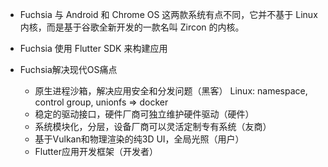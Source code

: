 - Fuchsia 与 Android 和 Chrome OS 这两款系统有点不同，它并不基于 Linux 内核，而是基于谷歌全新开发的一款名叫 Zircon 的内核。  

- Fuchsia 使用 Flutter SDK 来构建应用

- Fuchsia解决现代OS痛点
    - 原⽣进程沙箱，解决应⽤安全和分发问题（⿊客）
        Linux: namespace, control group, unionfs => docker
    - 稳定的驱动接⼝，硬件⼚商可独⽴维护硬件驱动（硬件）
    - 系统模块化，分层，设备⼚商可以灵活定制专有系统（友商）
    - 基于Vulkan和物理渲染的纯3D UI，全局光照（⽤户）
    - Flutter应⽤开发框架（开发者） 

